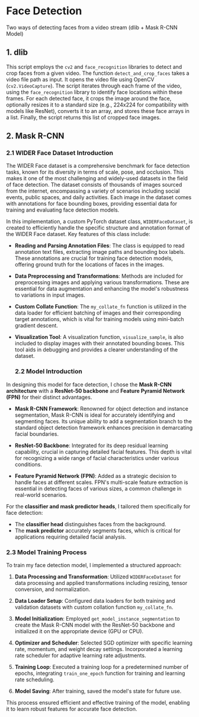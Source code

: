 # Face Detection
Two ways of detecting faces from a video stream (dlib + Mask R-CNN Model)

## 1. dlib
This script employs the `cv2` and `face_recognition` libraries to detect and crop faces from a given video. The function `detect_and_crop_faces` takes a video file path as input. 
It opens the video file using OpenCV (`cv2.VideoCapture`). 
The script iterates through each frame of the video, using the `face_recognition` library to identify face locations within these frames. 
For each detected face, it crops the image around the face, optionally resizes it to a standard size (e.g., 224x224 for compatibility with models like ResNet), converts it to an array, and stores these face arrays in a list. 
Finally, the script returns this list of cropped face images.

## 2. Mask R-CNN
### 2.1 WIDER Face Dataset Introduction

The WIDER Face dataset is a comprehensive benchmark for face detection tasks, 
known for its diversity in terms of scale, pose, and occlusion. This makes it one 
of the most challenging and widely-used datasets in the field of face detection. 
The dataset consists of thousands of images sourced from the internet, 
encompassing a variety of scenarios including social events, public spaces, 
and daily activities. Each image in the dataset comes with annotations for face 
bounding boxes, providing essential data for training and evaluating face 
detection models.

In this implementation, a custom PyTorch dataset class, `WIDERFaceDataset`, 
is created to efficiently handle the specific structure and annotation format 
of the WIDER Face dataset. Key features of this class include:

- **Reading and Parsing Annotation Files**: The class is equipped to read 
  annotation text files, extracting image paths and bounding box labels. 
  These annotations are crucial for training face detection models, 
  offering ground truth for the locations of faces in the images.

- **Data Preprocessing and Transformations**: Methods are included for preprocessing 
  images and applying various transformations. These are essential for data 
  augmentation and enhancing the model's robustness to variations in input images.

- **Custom Collate Function**: The `my_collate_fn` function is utilized in the data 
  loader for efficient batching of images and their corresponding target annotations, 
  which is vital for training models using mini-batch gradient descent.

- **Visualization Tool**: A visualization function, `visualize_sample`, is also included 
  to display images with their annotated bounding boxes. This tool aids in debugging 
  and provides a clearer understanding of the dataset.

  ### 2.2 Model Introduction

In designing this model for face detection, I chose the **Mask R-CNN architecture** with a **ResNet-50 backbone** and **Feature Pyramid Network (FPN)** for their distinct advantages.

- **Mask R-CNN Framework**: Renowned for object detection and instance segmentation, Mask R-CNN is ideal for accurately identifying and segmenting faces. Its unique ability to add a segmentation branch to the standard object detection framework enhances precision in demarcating facial boundaries.

- **ResNet-50 Backbone**: Integrated for its deep residual learning capability, crucial in capturing detailed facial features. This depth is vital for recognizing a wide range of facial characteristics under various conditions.

- **Feature Pyramid Network (FPN)**: Added as a strategic decision to handle faces at different scales. FPN's multi-scale feature extraction is essential in detecting faces of various sizes, a common challenge in real-world scenarios.

For the **classifier and mask predictor heads**, I tailored them specifically for face detection:
- The **classifier head** distinguishes faces from the background.
- The **mask predictor** accurately segments faces, which is critical for applications requiring detailed facial analysis.

### 2.3 Model Training Process

To train my face detection model, I implemented a structured approach:

1. **Data Processing and Transformation**: Utilized `WIDERFaceDataset` for data processing and applied transformations including resizing, tensor conversion, and normalization.

2. **Data Loader Setup**: Configured data loaders for both training and validation datasets with custom collation function `my_collate_fn`.

3. **Model Initialization**: Employed `get_model_instance_segmentation` to create the Mask R-CNN model with the ResNet-50 backbone and initialized it on the appropriate device (GPU or CPU).

4. **Optimizer and Scheduler**: Selected SGD optimizer with specific learning rate, momentum, and weight decay settings. Incorporated a learning rate scheduler for adaptive learning rate adjustments.

5. **Training Loop**: Executed a training loop for a predetermined number of epochs, integrating `train_one_epoch` function for training and learning rate scheduling.

6. **Model Saving**: After training, saved the model's state for future use.

This process ensured efficient and effective training of the model, enabling it to learn robust features for accurate face detection.

